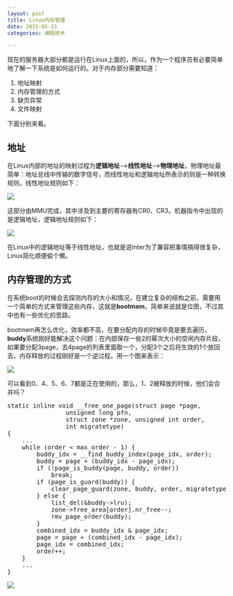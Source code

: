 ```yaml
---
layout: post
title: Linux内存管理
date: 2015-05-13
categories: 编程技术

---
```


现在的服务器大部分都是运行在Linux上面的，所以，作为一个程序员有必要简单地了解一下系统是如何运行的。对于内存部分需要知道：

1. 地址映射
2. 内存管理的方式
3. 缺页异常
4. 文件映射

下面分别来看。

## 地址

在Linux内部的地址的映射过程为**逻辑地址**-->**线性地址**-->**物理地址**，物理地址最简单：地址总线中传输的数字信号，而线性地址和逻辑地址所表示的则是一种转换规则，线性地址规则如下：

![](http://7xiz10.com1.z0.glb.clouddn.com/Linux内存-线性地址.png)

这部分由MMU完成，其中涉及到主要的寄存器有CR0、CR3。机器指令中出现的是逻辑地址，逻辑地址规则如下：

![](http://7xiz10.com1.z0.glb.clouddn.com/Linux内存-逻辑地址.png)

在Linux中的逻辑地址等于线性地址，也就是说Inter为了兼容把事情搞得很复杂，Linux简化顺便偷个懒。

## 内存管理的方式

在系统boot的时候会去探测内存的大小和情况，在建立复杂的结构之前，需要用一个简单的方式来管理这些内存，这就是**bootmem**，简单来说就是位图，不过其中也有一些优化的思路。

bootmem再怎么优化，效率都不高，在要分配内存的时候毕竟是要去遍历，**buddy**系统刚好能解决这个问题：在内部保存一些2的幂次大小的空闲内存片段，如果要分配3page，去4page的列表里面取一个，分配3个之后将生效的1个放回去，内存释放的过程刚好是一个逆过程。用一个图来表示：

![](http://7xiz10.com1.z0.glb.clouddn.com/Linux内存-伙伴系统.png)

可以看到0、4、5、6、7都是正在使用的，那么，1、2被释放的时候，他们会合并吗？

<pre class="prettyprint">
static inline void __free_one_page(struct page *page,
                unsigned long pfn,
                struct zone *zone, unsigned int order,
                int migratetype)
{
    ...
    while (order < max_order - 1) {
        buddy_idx = __find_buddy_index(page_idx, order);
		buddy = page + (buddy_idx - page_idx);
		if (!page_is_buddy(page, buddy, order))
			break;
        if (page_is_guard(buddy)) {
            clear_page_guard(zone, buddy, order, migratetype);
        } else {
            list_del(&buddy->lru);
            zone->free_area[order].nr_free--;
			rmv_page_order(buddy);
		}
		combined_idx = buddy_idx & page_idx;
		page = page + (combined_idx - page_idx);
		page_idx = combined_idx;
		order++;
	}
    ...
}
</pre>

![](http://7xiz10.com1.z0.glb.clouddn.com/Linux内存-ALL.png)











